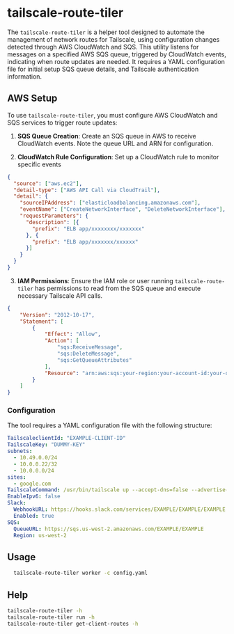 # tailscale-route-tiler

The `tailscale-route-tiler` is a helper tool designed to automate the management of network routes for Tailscale, using configuration changes detected through AWS CloudWatch and SQS. This utility listens for messages on a specified AWS SQS queue, triggered by CloudWatch events, indicating when route updates are needed. It requires a YAML configuration file for initial setup SQS queue details, and Tailscale authentication information.

## AWS Setup

To use `tailscale-route-tiler`, you must configure AWS CloudWatch and SQS services to trigger route updates:

1. **SQS Queue Creation**: Create an SQS queue in AWS to receive CloudWatch events. Note the queue URL and ARN for configuration.

2. **CloudWatch Rule Configuration**: Set up a CloudWatch rule to monitor specific events

```json
{
  "source": ["aws.ec2"],
  "detail-type": ["AWS API Call via CloudTrail"],
  "detail": {
    "sourceIPAddress": ["elasticloadbalancing.amazonaws.com"],
    "eventName": ["CreateNetworkInterface", "DeleteNetworkInterface"],
    "requestParameters": {
      "description": [{
        "prefix": "ELB app/xxxxxxxx/xxxxxxx"
      }, {
        "prefix": "ELB app/xxxxxxx/xxxxxx"
      }]
    }
  }
}
```

3. **IAM Permissions**: Ensure the IAM role or user running `tailscale-route-tiler` has permissions to read from the SQS queue and execute necessary Tailscale API calls.

```json
{
    "Version": "2012-10-17",
    "Statement": [
        {
            "Effect": "Allow",
            "Action": [
                "sqs:ReceiveMessage",
                "sqs:DeleteMessage",
                "sqs:GetQueueAttributes"
            ],
            "Resource": "arn:aws:sqs:your-region:your-account-id:your-queue-name"
        }
    ]
}
```

### Configuration

The tool requires a YAML configuration file with the following structure:

```yaml
TailscaleclientId: "EXAMPLE-CLIENT-ID"
TailscaleKey: "DUMMY-KEY"
subnets:
  - 10.49.0.0/24
  - 10.0.0.22/32
  - 10.0.0.0/24
sites:
  - google.com
TailscaleCommand: /usr/bin/tailscale up --accept-dns=false --advertise-routes=%s
EnableIpv6: false
Slack:
  WebhookURL: https://hooks.slack.com/services/EXAMPLE/EXAMPLE/EXAMPLE
  Enabled: true
SQS:
  QueueURL: https://sqs.us-west-2.amazonaws.com/EXAMPLE/EXAMPLE
  Region: us-west-2
```

## Usage

```bash
  tailscale-route-tiler worker -c config.yaml
```

## Help

```bash
tailscale-route-tiler -h
tailscale-route-tiler run -h
tailscale-route-tiler get-client-routes -h
```
